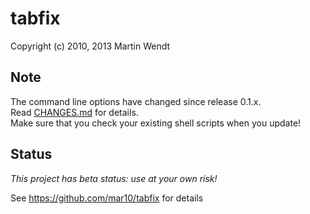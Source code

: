 # tabfix

Copyright (c) 2010, 2013 Martin Wendt

## Note

The command line options have changed since release 0.1.x.  
Read [CHANGES.md](https://github.com/mar10/tabfix/blob/master/CHANGES.md) for details.  
Make sure that you check your existing shell scripts when you update!

## Status

*This project has beta status: use at your own risk!*

See https://github.com/mar10/tabfix for details
